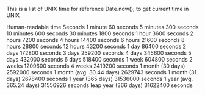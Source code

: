 This is a list of UNIX time for reference
Date.now(); to get current time in UNIX

Human-readable time 	Seconds
1 minute	60 seconds
5 minutes	300 seconds
10 minutes	600 seconds
30 minutes	1800 seconds
1 hour	3600 seconds
2 hours	7200 seconds
4 hours	14400 seconds
6 hours	21600 seconds
8 hours	28800 seconds
12 hours	43200 seconds
1 day	86400 seconds
2 days	172800 seconds
3 days	259200 seconds
4 days	345600 seconds
5 days	432000 seconds
6 days	518400 seconds
1 week	604800 seconds
2 weeks	1209600 seconds
4 weeks	2419200 seconds
1 month (30 days)	2592000 seconds
1 month (avg. 30.44 days) 	2629743 seconds
1 month (31 days)	2678400 seconds
1 year (365 days) 	31536000 seconds
1 year (avg. 365.24 days) 	 31556926 seconds
leap year (366 days) 	31622400 seconds
